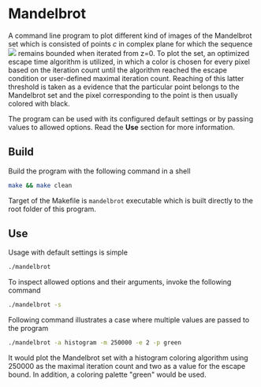 # Mandelbrot #

A command line program to plot different kind of images of the Mandelbrot set which is consisted of points *c* in complex plane for which the sequence <img src="https://render.githubusercontent.com/render/math?math=z_{n%2B1} = z_{n}^2 %2B c"> remains bounded when iterated from z=0. To plot the set, an optimized escape time algorithm is utilized, in which a color is chosen for every pixel based on the iteration count until the algorithm reached the escape condition or user-defined maximal iteration count. Reaching of this latter threshold is taken as a evidence that the particular point belongs to the Mandelbrot set and the pixel corresponding to the point is then usually colored with black.

The program can be used with its configured default settings or by passing values to allowed options. Read the **Use** section for more information.

## Build ##

Build the program with the following command in a shell

```bash
make && make clean
```

Target of the Makefile is `mandelbrot` executable which is built directly to the root folder of this program.

## Use ##

Usage with default settings is simple
```bash
./mandelbrot
```

To inspect allowed options and their arguments, invoke the following command
```bash
./mandelbrot -s
```

Following command illustrates a case where multiple values are passed to the program
```bash
./mandelbrot -a histogram -m 250000 -e 2 -p green
```

It would plot the Mandelbrot set with a histogram coloring algorithm using 250000 as the maximal iteration count and two as a value for the escape bound. In addition, a coloring palette "green" would be used.
